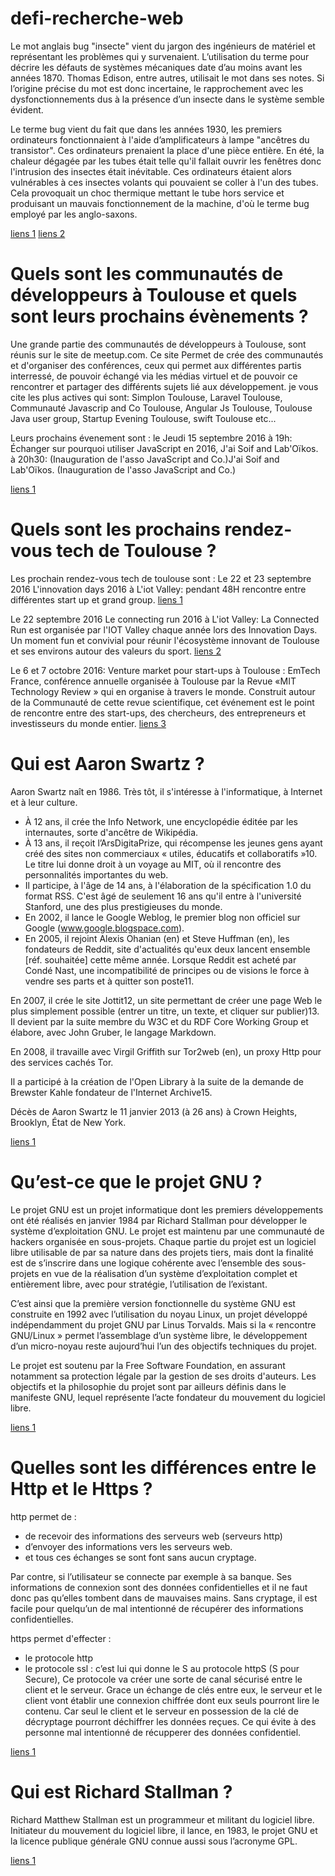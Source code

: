 # defi-recherche-web

Le mot anglais bug "insecte" vient du jargon des ingénieurs de matériel et représentant les problèmes qui y survenaient. L’utilisation du terme pour décrire les défauts de systèmes mécaniques date d’au moins avant les années 1870. Thomas Edison, entre autres, utilisait le mot dans ses notes. Si l’origine précise du mot est donc incertaine, le rapprochement avec les dysfonctionnements dus à la présence d’un insecte dans le système semble évident.

Le terme bug vient du fait que dans les années 1930, les premiers ordinateurs fonctionnaient à l'aide d’amplificateurs à lampe "ancêtres du transistor". Ces ordinateurs prenaient la place d'une pièce entière. En été, la chaleur dégagée par les tubes était telle qu'il fallait ouvrir les fenêtres donc l'intrusion des insectes était inévitable. Ces ordinateurs étaient alors vulnérables à ces insectes volants qui pouvaient se coller à l'un des tubes. Cela provoquait un choc thermique mettant le tube hors service et produisant un mauvais fonctionnement de la machine, d'où le terme bug employé par les anglo-saxons.

[liens 1](https://fr.wikipedia.org/wiki/Bug_(informatique))
[liens 2](erwww.sciencesetavenir.fr/high-tech/20131209.OBS8838/google-celebre-grace-hopp-decouvreuse-du-premier-vrai-bug-informatique.html)

# Quels sont les communautés de développeurs à Toulouse et quels sont leurs prochains évènements ?
 
Une grande partie des communautés de développeurs à Toulouse, sont réunis sur le site de meetup.com.
Ce site Permet de crée des communautés et d'organiser des conférences, ceux qui permet aux différentes partis interressé, de pouvoir échangé via les médias virtuel et de pouvoir ce rencontrer et partager des différents sujets lié aux développement.
je vous cite les  plus actives qui sont:
Simplon Toulouse, Laravel Toulouse, Communauté Javascrip and Co Toulouse, Angular Js Toulouse, Toulouse Java user group, Startup Evening Toulouse, swift Toulouse etc...

Leurs prochains évenement sont : le Jeudi 15 septembre 2016 à 19h: Échanger sur pourquoi utiliser JavaScript en 2016, J'ai Soif and Lab'Oïkos.
à 20h30: (Inauguration de l'asso JavaScript and Co.)J'ai Soif and Lab'Oïkos. (Inauguration de l'asso JavaScript and Co.)

[liens 1](http://www.meetup.com/fr-FR/cities/fr/toulouse/)

# Quels sont les prochains rendez-vous tech de Toulouse ?
Les prochain rendez-vous tech de toulouse sont :
Le 22 et 23 septembre 2016 
L'innovation days 2016 à L'iot Valley: pendant 48H rencontre entre différentes start up et grand group.
[liens 1](http://innovation-day.fr/)

Le 22 septembre 2016
Le connecting run 2016 à L'iot Valley: La Connected Run est organisée par l'IOT Valley chaque année lors des Innovation Days. Un moment fun et convivial pour réunir l'écosystème innovant de Toulouse et ses environs autour des valeurs du sport.
[liens 2](http://innovation-day.fr/connected-run/)

Le 6 et 7 octobre 2016: 
Venture market pour start-ups à Toulouse :  EmTech France, conférence annuelle organisée à Toulouse par la Revue «MIT Technology Review » qui en organise à travers le monde. Construit autour de la Communauté de cette revue scientifique, cet événement est le point de rencontre entre des start-ups, des chercheurs, des entrepreneurs et investisseurs du monde entier.
[liens 3](http://www.marketing-territorial.org/2016/05/venture-market-pour-start-ups-a-toulouse-en-octobre-2016.html)

# Qui est Aaron Swartz ?

Aaron Swartz naît en 1986. Très tôt, il s'intéresse à l'informatique, à Internet et à leur culture.
 - À 12 ans, il crée the Info Network, une encyclopédie éditée par les internautes, sorte d'ancêtre de Wikipédia. 
 - À 13 ans, il reçoit l’ArsDigitaPrize, qui récompense les jeunes gens ayant créé des sites non commerciaux « utiles, éducatifs et collaboratifs »10. Le titre lui donne droit à un voyage au MIT, où il rencontre des personnalités importantes du web.
  - Il participe, à l'âge de 14 ans, à l'élaboration de la spécification 1.0 du format RSS. C'est âgé de seulement 16 ans qu'il entre à l'université Stanford, une des plus prestigieuses du monde.
- En 2002, il lance le Google Weblog, le premier blog non officiel sur Google (www.google.blogspace.com). 
- En 2005, il rejoint Alexis Ohanian (en) et Steve Huffman (en), les fondateurs de Reddit, site d'actualités qu'eux deux lancent ensemble [réf. souhaitée] cette même année. Lorsque Reddit est acheté par Condé Nast, une incompatibilité de principes ou de visions le force à vendre ses parts et à quitter son poste11.

En 2007, il crée le site Jottit12, un site permettant de créer une page Web le plus simplement possible (entrer un titre, un texte, et cliquer sur publier)13. Il devient par la suite membre du W3C et du RDF Core Working Group et élabore, avec John Gruber, le langage Markdown.

En 2008, il travaille avec Virgil Griffith sur Tor2web (en), un proxy Http pour des services cachés Tor.

Il a participé à la création de l'Open Library à la suite de la demande de Brewster Kahle fondateur de l'Internet Archive15.

Décès de Aaron Swartz le 11 janvier 2013 (à 26 ans) à
Crown Heights, Brooklyn, État de New York.

[liens 1](https://fr.wikipedia.org/wiki/Aaron_Swartz)

# Qu’est-ce que le projet GNU ?

Le projet GNU est un projet informatique dont les premiers développements ont été réalisés en janvier 1984 par Richard Stallman pour développer le système d’exploitation GNU. Le projet est maintenu par une communauté de hackers organisée en sous-projets. Chaque partie du projet est un logiciel libre utilisable de par sa nature dans des projets tiers, mais dont la finalité est de s’inscrire dans une logique cohérente avec l’ensemble des sous-projets en vue de la réalisation d’un système d’exploitation complet et entièrement libre, avec pour stratégie, l’utilisation de l’existant.

C’est ainsi que la première version fonctionnelle du système GNU est construite en 1992 avec l’utilisation du noyau Linux, un projet développé indépendamment du projet GNU par Linus Torvalds. Mais si la « rencontre GNU/Linux » permet l’assemblage d’un système libre, le développement d’un micro-noyau reste aujourd’hui l’un des objectifs techniques du projet.

Le projet est soutenu par la Free Software Foundation, en assurant notamment sa protection légale par la gestion de ses droits d'auteurs. Les objectifs et la philosophie du projet sont par ailleurs définis dans le manifeste GNU, lequel représente l’acte fondateur du mouvement du logiciel libre. 

[liens 1](https://fr.wikipedia.org/wiki/Projet_GNU)

# Quelles sont les différences entre le Http et le Https ?

http permet de :
- de recevoir des informations des serveurs web (serveurs http)
- d’envoyer des informations vers les serveurs web.
- et tous ces échanges se sont font sans aucun cryptage.

Par contre, si l’utilisateur se connecte par exemple à sa banque. Ses informations de connexion sont des données confidentielles et il ne faut donc pas qu’elles tombent dans de mauvaises mains. Sans cryptage, il est facile pour quelqu’un de mal intentionné de récupérer des informations confidentielles.

https permet d'effecter :
- le protocole http
- le protocole ssl : c’est lui qui donne le S au protocole httpS (S pour Secure),
Ce protocole va créer une sorte de canal sécurisé entre le client et le serveur.
Grace un échange de clés entre eux, le serveur et le client vont établir une connexion chiffrée dont eux seuls pourront lire le contenu. Car seul le client et le serveur en possession de la clé de décryptage pourront déchiffrer les données reçues.
Ce qui évite à des personne mal intentionné de récupperer des données confidentiel.

[liens 1](http://www.culture-informatique.net/cest-quoi-difference-http-https/) 

# Qui est Richard Stallman ?

Richard Matthew Stallman est un programmeur et militant du logiciel libre. Initiateur du mouvement du logiciel libre, il lance, en 1983, le projet GNU et la licence publique générale GNU connue aussi sous l’acronyme GPL.

[liens 1](https://fr.wikipedia.org/wiki/Richard_Stallman)







